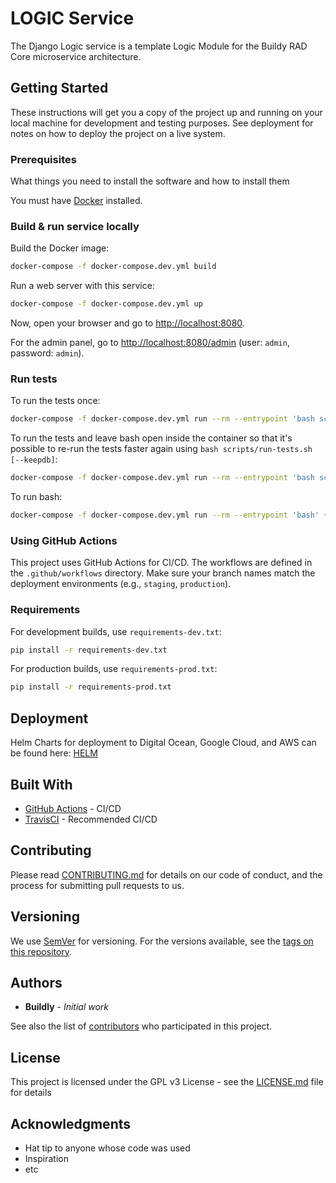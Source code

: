 # LOGIC Service

The Django Logic service is a template Logic Module for the Buildy RAD Core microservice architecture.

## Getting Started

These instructions will get you a copy of the project up and running on your local machine for development and testing purposes. See deployment for notes on how to deploy the project on a live system.

### Prerequisites

What things you need to install the software and how to install them

You must have [Docker](https://www.docker.com/) installed.

### Build & run service locally

Build the Docker image:

```bash
docker-compose -f docker-compose.dev.yml build
```

Run a web server with this service:

```bash
docker-compose -f docker-compose.dev.yml up
```

Now, open your browser and go to [http://localhost:8080](http://localhost:8080).

For the admin panel, go to [http://localhost:8080/admin](http://localhost:8080/admin)
(user: `admin`, password: `admin`).

### Run tests

To run the tests once:

```bash
docker-compose -f docker-compose.dev.yml run --rm --entrypoint 'bash scripts/run-tests.sh' {name-of-service}
```

To run the tests and leave bash open inside the container so that it's possible to
re-run the tests faster again using `bash scripts/run-tests.sh [--keepdb]`:

```bash
docker-compose -f docker-compose.dev.yml run --rm --entrypoint 'bash scripts/run-tests.sh --bash-on-finish' {name-of-service}
```

To run bash:

```bash
docker-compose -f docker-compose.dev.yml run --rm --entrypoint 'bash' {name-of-service}
```

### Using GitHub Actions

This project uses GitHub Actions for CI/CD. The workflows are defined in the `.github/workflows` directory. Make sure your branch names match the deployment environments (e.g., `staging`, `production`).

### Requirements

For development builds, use `requirements-dev.txt`:

```bash
pip install -r requirements-dev.txt
```

For production builds, use `requirements-prod.txt`:

```bash
pip install -r requirements-prod.txt
```

## Deployment

Helm Charts for deployment to Digital Ocean, Google Cloud, and AWS can be found here: [HELM](https://github.com/buildlyio/helm-charts)

## Built With

* [GitHub Actions](https://github.com/features/actions) - CI/CD
* [TravisCI](http://www.travisci.org) - Recommended CI/CD

## Contributing

Please read [CONTRIBUTING.md](https://github.com/buildlyio/docs/CONTRIBUTING) for details on our code of conduct, and the process for submitting pull requests to us.

## Versioning

We use [SemVer](http://semver.org/) for versioning. For the versions available, see the [tags on this repository](https://github.com/your/project/tags).

## Authors

* **Buildly** - *Initial work*

See also the list of [contributors](https://github.com/buildlyio/yourproject/contributors) who participated in this project.

## License

This project is licensed under the GPL v3 License - see the [LICENSE.md](LICENSE.md) file for details

## Acknowledgments

* Hat tip to anyone whose code was used
* Inspiration
* etc
